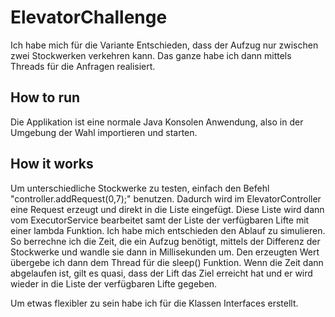 # ElevatorChallenge
 
Ich habe mich für die Variante Entschieden, dass der Aufzug nur zwischen zwei Stockwerken verkehren kann. Das ganze habe ich dann mittels Threads für die Anfragen realisiert. 

## How to run
Die Applikation ist eine normale Java Konsolen Anwendung, also in der Umgebung der Wahl importieren und starten. 

## How it works
Um unterschiedliche Stockwerke zu testen, einfach den Befehl "controller.addRequest(0,7);" benutzen. Dadurch wird im ElevatorController eine Request erzeugt und direkt in die Liste eingefügt. Diese Liste wird dann  vom ExecutorService bearbeitet samt der Liste der verfügbaren Lifte mit einer lambda Funktion. Ich habe mich entschieden den Ablauf zu simulieren. So berrechne ich die Zeit, die ein Aufzug benötigt, mittels der Differenz der Stockwerke und wandle sie dann in Millisekunden um. Den erzeugten Wert übergebe ich dann dem Thread für die sleep() Funktion. Wenn die Zeit dann abgelaufen ist, gilt es quasi, dass der Lift das Ziel erreicht hat und er wird wieder in die Liste der verfügbaren Lifte gegeben.

Um etwas flexibler zu sein habe ich für die Klassen Interfaces erstellt.
 

